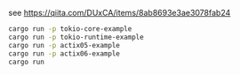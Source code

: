 
see https://qiita.com/DUxCA/items/8ab8693e3ae3078fab24

```sh
cargo run -p tokio-core-example
cargo run -p tokio-runtime-example
cargo run -p actix05-example 
cargo run -p actix06-example 
cargo run
```
